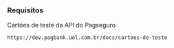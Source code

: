 ### Requisitos

Cartões de teste da API do Pagseguro
```
https://dev.pagbank.uol.com.br/docs/cartoes-de-teste
```